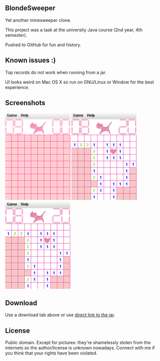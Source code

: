 ## BlondeSweeper
Yet another minesweeper clone.

This project was a task at the university Java course (2nd year, 4th semester).

Pushed to GitHub for fun and history.

## Known issues :)
Top records do not work when running from a jar.

UI looks weird on Mac OS X so run on GNU/Linux or Window for
the best experience.

## Screenshots
![Starting the game](http://github.com/worklez/BlondeSweeper/raw/master/screenshots/1.png)
![Playing the game](http://github.com/worklez/BlondeSweeper/raw/master/screenshots/2.png)
![Gameover](http://github.com/worklez/BlondeSweeper/raw/master/screenshots/2.png)

## Download
Use a download tab above or use [direct link to the jar](https://github.com/downloads/worklez/BlondeSweeper/BlondeSweeper.jar).

## License
Public domain. Except for pictures: they're shamelessly stolen from
the internets so the author/license is unknown nowadays.
Connect with me if you think that your rights have been violated.
